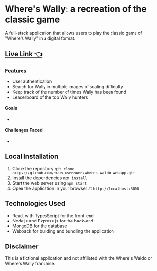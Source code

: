 # Where's Wally: a recreation of the classic game
A full-stack application that allows users to play the classic game of "Where's Wally" in a digital format.

## [Live Link 👈]()

### Features
- User authentication
- Search for Wally in multiple images of scaling difficulty
- Keep track of the number of times Wally has been found
- Leaderboard of the top Wally hunters

#### Goals
- 

#### Challenges Faced
- 

## Local Installation
1.	Clone the repository `git clone https://github.com/YOUR_USERNAME/wheres-waldo-webapp.git`
2.	Install the dependencies `npm install`
3.	Start the web server using `npm start`
4.	Open the application in your browser at `http://localhost:3000`

## Technologies Used
- React with TypesScript for the front-end
- Node.js and Express.js for the back-end
- MongoDB for the database
- Webpack for building and bundling the application

## Disclaimer
This is a fictional application and not affiliated with the Where's Waldo or Where's Wally franchise.
